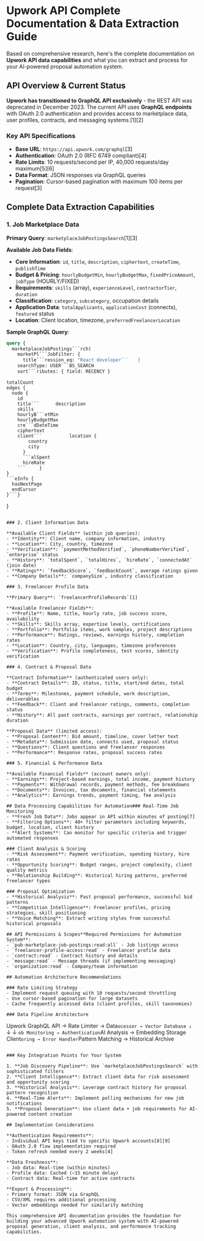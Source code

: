 # Upwork API Complete Documentation & Data Extraction Guide

Based on comprehensive research, here's the complete documentation on **Upwork API data capabilities** and what you can extract and process for your AI-powered proposal automation system.

## API Overview & Current Status

**Upwork has transitioned to GraphQL API exclusively** - the REST API was deprecated in December 2023. The current API uses **GraphQL endpoints** with OAuth 2.0 authentication and provides access to marketplace data, user profiles, contracts, and messaging systems.[1][2]

### Key API Specifications

- **Base URL**: `https://api.upwork.com/graphql`[3]
- **Authentication**: OAuth 2.0 (RFC 6749 compliant)[4]
- **Rate Limits**: 10 requests/second per IP, 40,000 requests/day maximum[5][6]
- **Data Format**: JSON responses via GraphQL queries
- **Pagination**: Cursor-based pagination with maximum 100 items per request[3]

## Complete Data Extraction Capabilities

### 1. Job Marketplace Data

**Primary Query**: `marketplaceJobPostingsSearch`[1][3]

**Available Job Data Fields**:
- **Core Information**: `id`, `title`, `description`, `ciphertext`, `createTime`, `publishTime`
- **Budget & Pricing**: `hourlyBudgetMin`, `hourlyBudgetMax`, `fixedPriceAmount`, `jobType` (HOURLY/FIXED)
- **Requirements**: `skills` (array), `experienceLevel`, `contractorTier`, `duration`
- **Classification**: `category`, `subcategory`, occupation details
- **Application Data**: `totalApplicants`, `applicationCost` (connects), `featured` status
- **Location**: Client location, timezone, `preferredFreelancerLocation`

**Sample GraphQL Query**:
```graphql
query {
  marketplaceJobPostings```rch(
    marketPl```JobFilter: { 
      title```ression_eq: "React developer```   }
    searchType: USER```BS_SEARCH
    sort```ributes: { field: RECENCY }
  ```
    totalCount
    edges {
      node {
        id
        title```      description
        skills
        hourlyB```etMin
        hourlyBudgetMax
        cre```dDateTime
        ciphertext
        client```          location {
            country
            city
          }
          ```alSpent
          hireRate
        ```     }
    }
    ```eInfo {
      hasNextPage
      endCursor
    }```}
}
```

### 2. Client Information Data

**Available Client Fields** (within job queries):
- **Identity**: Client name, company information, industry
- **Location**: City, country, timezone
- **Verification**: `paymentMethodVerified`, `phoneNumberVerified`, `enterprise` status
- **History**: `totalSpent`, `totalHires`, `hireRate`, `connectedAt` (join date)
- **Ratings**: `feedbackScore`, `feedbackCount`, average ratings given
- **Company Details**: `companySize`, industry classification

### 3. Freelancer Profile Data

**Primary Query**: `freelancerProfileRecords`[1]

**Available Freelancer Fields**:
- **Profile**: Name, title, hourly rate, job success score, availability
- **Skills**: Skills array, expertise levels, certifications
- **Portfolio**: Portfolio items, work samples, project descriptions  
- **Performance**: Ratings, reviews, earnings history, completion rates
- **Location**: Country, city, languages, timezone preferences
- **Verification**: Profile completeness, test scores, identity verification

### 4. Contract & Proposal Data

**Contract Information** (authenticated users only):
- **Contract Details**: ID, status, title, start/end dates, total budget
- **Terms**: Milestones, payment schedule, work description, deliverables
- **Feedback**: Client and freelancer ratings, comments, completion status
- **History**: All past contracts, earnings per contract, relationship duration

**Proposal Data** (limited access):
- **Proposal Content**: Bid amount, timeline, cover letter text
- **Metadata**: Submission date, connects used, proposal status
- **Questions**: Client questions and freelancer responses
- **Performance**: Response rates, proposal success rates

### 5. Financial & Performance Data

**Available Financial Fields** (account owners only):
- **Earnings**: Project-based earnings, total income, payment history
- **Payments**: Withdrawal records, payment methods, fee breakdowns
- **Documents**: Invoices, tax documents, financial statements
- **Analytics**: Earnings trends, payment timing, fee analysis

## Data Processing Capabilities for Automation### Real-Time Job Monitoring
- **Fresh Job Data**: Jobs appear in API within minutes of posting[7]
- **Filtering Options**: 40+ filter parameters including keywords, budget, location, client history
- **Alert Systems**: Can monitor for specific criteria and trigger automated responses

### Client Analysis & Scoring
- **Risk Assessment**: Payment verification, spending history, hire rates
- **Opportunity Scoring**: Budget ranges, project complexity, client quality metrics
- **Relationship Building**: Historical hiring patterns, preferred freelancer types

### Proposal Optimization
- **Historical Analysis**: Past proposal performance, successful bid patterns
- **Competition Intelligence**: Freelancer profiles, pricing strategies, skill positioning
- **Voice Matching**: Extract writing styles from successful historical proposals

## API Permissions & Scopes**Required Permissions for Automation System**:
- `pub-marketplace-job-postings:read:all` - Job listings access
- `freelancer-profile-access:read` - Freelancer profile data
- `contract:read` - Contract history and details
- `message:read` - Message threads (if implementing messaging)
- `organization:read` - Company/team information

## Automation Architecture Recommendations

### Rate Limiting Strategy
- Implement request queuing with 10 requests/second throttling
- Use cursor-based pagination for large datasets
- Cache frequently accessed data (client profiles, skill taxonomies)

### Data Pipeline Architecture
```
Upwork GraphQL API → Rate Limiter → Data```ocessor → Vector Database
     ↓                ```  ↓             ↓              ```ob Monitoring → Authentication```AI Analysis → Embedding Storage  
Client```oring → Error Handler```Pattern Matching → Historical Archive
```

### Key Integration Points for Your System

1. **Job Discovery Pipeline**: Use `marketplaceJobPostingsSearch` with sophisticated filters
2. **Client Intelligence**: Extract client data for risk assessment and opportunity scoring  
3. **Historical Analysis**: Leverage contract history for proposal pattern recognition
4. **Real-Time Alerts**: Implement polling mechanisms for new job notifications
5. **Proposal Generation**: Use client data + job requirements for AI-powered content creation

## Implementation Considerations

**Authentication Requirements**:
- Individual API keys tied to specific Upwork accounts[8][9]
- OAuth 2.0 flow implementation required
- Token refresh needed every 2 weeks[4]

**Data Freshness**:
- Job data: Real-time (within minutes)
- Profile data: Cached (~15 minute delay)
- Contract data: Real-time for active contracts

**Export & Processing**:
- Primary format: JSON via GraphQL
- CSV/XML requires additional processing
- Vector embeddings needed for similarity matching

This comprehensive API documentation provides the foundation for building your advanced Upwork automation system with AI-powered proposal generation, client analysis, and performance tracking capabilities.
